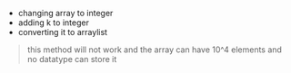 - changing array to integer
- adding k to integer
- converting it to arraylist 

>this method will not work and the array can have 10^4 elements and  no datatype can store it
